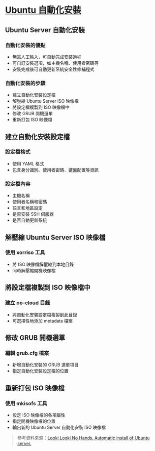 
# [Ubuntu 自動化安裝](https://www.youtube.com/watch?v=DtXZ6BMaKbA)

## Ubuntu Server 自動化安裝

### 自動化安裝的優點

- 無需人工輸入，可自動完成安裝過程
- 可自訂安裝選項，如主機名稱、使用者密碼等
- 安裝完成後可自動更新系統安全性修補程式

### 自動化安裝的步驟

- 建立自動化安裝設定檔
- 解壓縮 Ubuntu Server ISO 映像檔
- 將設定檔複製到 ISO 映像檔中
- 修改 GRUB 開機選單
- 重新打包 ISO 映像檔

## 建立自動化安裝設定檔

### 設定檔格式

- 使用 YAML 格式
- 包含身分識別、使用者密碼、鍵盤配置等資訊

### 設定檔內容

- 主機名稱
- 使用者名稱和密碼
- 語言和地區設定
- 是否安裝 SSH 伺服器
- 是否自動更新系統

## 解壓縮 Ubuntu Server ISO 映像檔

### 使用 xorriso 工具

- 將 ISO 映像檔解壓縮到本地目錄
- 同時解壓縮開機映像檔

## 將設定檔複製到 ISO 映像檔中

### 建立 no-cloud 目錄

- 將自動化安裝設定檔複製到此目錄
- 可選擇性地添加 metadata 檔案

## 修改 GRUB 開機選單

### 編輯 grub.cfg 檔案

- 新增自動化安裝的 GRUB 選單項目
- 指定自動化安裝設定檔的位置

## 重新打包 ISO 映像檔

### 使用 mkisofs 工具

- 設定 ISO 映像檔的各項屬性
- 指定開機映像檔的位置
- 輸出新的 Ubuntu Server 自動化安裝 ISO 映像檔

> 參考資料來源：[Looki Looki No Hands, Automatic install of Ubuntu server.](https://www.youtube.com/watch?v=DtXZ6BMaKbA)
